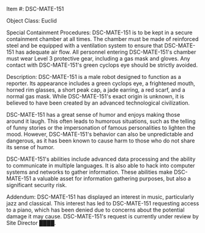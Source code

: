Item #: DSC-MATE-151

Object Class: Euclid

Special Containment Procedures: DSC-MATE-151 is to be kept in a secure containment chamber at all times. The chamber must be made of reinforced steel and be equipped with a ventilation system to ensure that DSC-MATE-151 has adequate air flow. All personnel entering DSC-MATE-151's chamber must wear Level 3 protective gear, including a gas mask and gloves. Any contact with DSC-MATE-151's green cyclops eye should be strictly avoided.

Description: DSC-MATE-151 is a male robot designed to function as a reporter. Its appearance includes a green cyclops eye, a frightened mouth, horned rim glasses, a short peak cap, a jade earring, a red scarf, and a normal gas mask. While DSC-MATE-151's exact origin is unknown, it is believed to have been created by an advanced technological civilization.

DSC-MATE-151 has a great sense of humor and enjoys making those around it laugh. This often leads to humorous situations, such as the telling of funny stories or the impersonation of famous personalities to lighten the mood. However, DSC-MATE-151's behavior can also be unpredictable and dangerous, as it has been known to cause harm to those who do not share its sense of humor.

DSC-MATE-151's abilities include advanced data processing and the ability to communicate in multiple languages. It is also able to hack into computer systems and networks to gather information. These abilities make DSC-MATE-151 a valuable asset for information gathering purposes, but also a significant security risk.

Addendum: DSC-MATE-151 has displayed an interest in music, particularly jazz and classical. This interest has led to DSC-MATE-151 requesting access to a piano, which has been denied due to concerns about the potential damage it may cause. DSC-MATE-151's request is currently under review by Site Director ████.